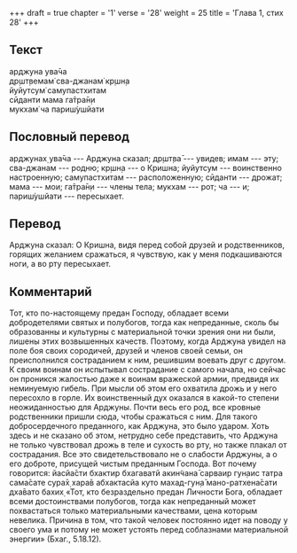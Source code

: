 +++
draft = true
chapter = '1'
verse = '28'
weight = 25
title = 'Глава 1, стих 28'
+++
## Текст

арджуна ува̄ча  
др̣шт̣вемам̇ сва-джанам̇ кр̣шн̣а  
йуйутсум̇ самупастхитам  
сӣданти мама га̄тра̄н̣и  
мукхам̇ ча париш́ушйати

## Пословный перевод

арджунах̣ ува̄ча --- Арджуна сказал; др̣шт̣ва̄ --- увидев; имам --- эту;
сва-джанам --- родню; кр̣шн̣а --- о Кришна; йуйутсум --- воинственно
настроенную; самупастхитам --- расположенную; сӣданти --- дрожат; мама
--- мои; га̄тра̄н̣и --- члены тела; мукхам --- рот; ча --- и; париш́ушйати
--- пересыхает.

## Перевод

Арджуна сказал: О Кришна, видя перед собой друзей и родственников,
горящих желанием сражаться, я чувствую, как у меня подкашиваются ноги, а
во рту пересыхает.

## Комментарий

Тот, кто по-настоящему предан Господу, обладает всеми добродетелями
святых и полубогов, тогда как непреданные, сколь бы образованны и
культурны с материальной точки зрения они ни были, лишены этих
возвышенных качеств. Поэтому, когда Арджуна увидел на поле боя своих
сородичей, друзей и членов своей семьи, он преисполнился состраданием к
ним, решившим воевать друг с другом. К своим воинам он испытывал
сострадание с самого начала, но сейчас он проникся жалостью даже к
воинам вражеской армии, предвидя их неминуемую гибель. При мысли об этом
его охватила дрожь и у него пересохло в горле. Их воинственный дух
оказался в какой-то степени неожиданностью для Арджуны. Почти весь его
род, все кровные родственники пришли сюда, чтобы сражаться с ним. Для
такого добросердечного преданного, как Арджуна, это было ударом. Хоть
здесь и не сказано об этом, нетрудно себе представить, что Арджуна не
только чувствовал дрожь в теле и сухость во рту, но также плакал от
сострадания. Все это свидетельствовало не о слабости Арджуны, а о его
доброте, присущей чистым преданным Господа. Вот почему говорится:
йасйа̄сти бхактир бхагаватй акин̃чана̄ сарваир гун̣аис татра сама̄сате сура̄х̣
хара̄в абхактасйа куто махад-гун̣а̄ мано-ратхена̄сати дха̄вато бахих̣ «Тот,
кто безраздельно предан Личности Бога, обладает всеми достоинствами
полубогов, тогда как непреданный может похвастаться только материальными
качествами, цена которым невелика. Причина в том, что такой человек
постоянно идет на поводу у своего ума и потому не может устоять перед
соблазнами материальной энергии» (Бхаг., 5.18.12).
